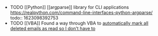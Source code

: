 - TODO [[Python]] [[argparse]] library for CLI applications https://realpython.com/command-line-interfaces-python-argparse/
  todo:: 1623098392753
- TODO [[VBA]] Found a way through VBA to [automatically mark all deleted emails as read so I don't have to](https://www.extendoffice.com/documents/outlook/1931-outlook-auto-mark-deleted-email-as-read.html)